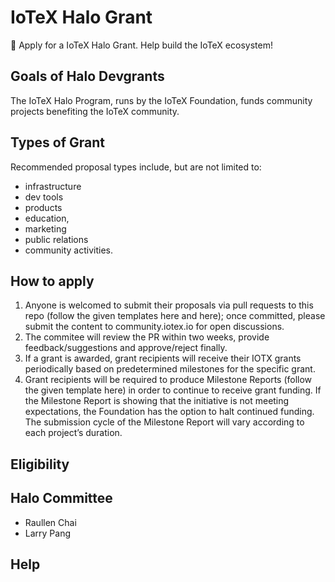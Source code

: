# IoTeX Halo Grant
👟 Apply for a IoTeX Halo Grant. Help build the IoTeX ecosystem!

## Goals of Halo Devgrants
The IoTeX Halo Program, runs by the IoTeX Foundation, funds community projects benefiting the IoTeX community. 

## Types of Grant
Recommended proposal types include, but are not limited to: 
- infrastructure
- dev tools
- products
- education, 
- marketing
- public relations
- community activities.

## How to apply
1. Anyone is welcomed to submit their proposals via pull requests to this repo (follow the given templates here and here); once committed, please submit the content to community.iotex.io for open discussions.
2. The commitee will review the PR within two weeks, provide feedback/suggestions and approve/reject finally. 
3. If a grant is awarded, grant recipients will receive their IOTX grants periodically based on predetermined milestones for the specific grant. 
4. Grant recipients will be required to produce Milestone Reports (follow the given template here) in order to continue to receive grant funding. If the Milestone Report is showing that the initiative is not meeting expectations, the Foundation has the option to halt continued funding. The submission cycle of the Milestone Report will vary according to each project’s duration.

## Eligibility

## Halo Committee
- Raullen Chai
- Larry Pang

## Help
